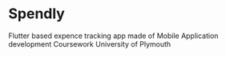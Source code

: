 # Spendly
Flutter based expence tracking app made of Mobile Application development Coursework  University of Plymouth
